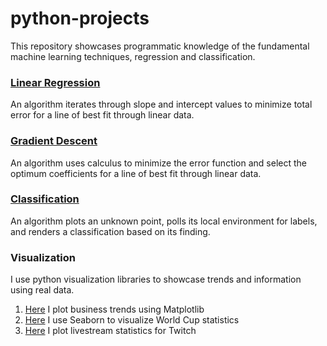 # python-projects

This repository showcases programmatic knowledge of the fundamental machine learning techniques, regression and classification.

### [Linear Regression](https://github.com/nwoodr94/python-projects/blob/master/linear-regression-algorithm.ipynb)
An algorithm iterates through slope and intercept values to minimize total error for a line of best fit through linear data.

### [Gradient Descent](https://github.com/nwoodr94/python-projects/blob/master/gradient-descent-algorithm.ipynb)
An algorithm uses calculus to minimize the error function and select the optimum coefficients for a line of best fit through linear data.

### [Classification](https://github.com/nwoodr94/python-projects/blob/master/classification-algorithm.ipynb)
An algorithm plots an unknown point, polls its local environment for labels, and renders a classification based on its finding.

### Visualization
I use python visualization libraries to showcase trends and information using real data.

1. [Here](https://github.com/nwoodr94/python-projects/blob/master/matplotlib-visualization.ipynb) I plot business trends using Matplotlib
2. [Here](https://github.com/nwoodr94/python-projects/blob/master/seaborn-visualization.ipynb) I use Seaborn to visualize World Cup statistics
3. [Here](https://github.com/nwoodr94/python-projects/blob/master/real-data-visualization.ipynb) I plot livestream statistics for Twitch
